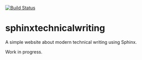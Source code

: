 [![Build Status](https://travis-ci.org/ArtFlag/sphinxtechnicalwriting.svg?branch=master)](https://travis-ci.org/ArtFlag/sphinxtechnicalwriting)

# sphinxtechnicalwriting

A simple website about modern technical writing using Sphinx.

Work in progress.

